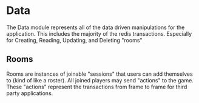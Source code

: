 # Data
The Data module represents all of the data driven manipulations for the application. This includes the majority of the
redis transactions. Especially for Creating, Reading, Updating, and Deleting "rooms"

## Rooms
Rooms are instances of joinable "sessions" that users can add themselves to (kind of like a roster). All joined players may
send "actions" to the game. These "actions" represent the transactions from frame to frame for third party applications.